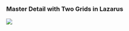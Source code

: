 ### Master Detail with Two Grids in Lazarus

![](https://raw.github.com/Steema/TeeGrid/master/demos/Lazarus/Database/Master%20Detail%20Two%20Grids/MasterDetail_TwoGrids.gif)
